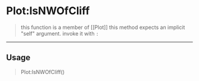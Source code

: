 # Plot:IsNWOfCliff
> this function is a member of [[Plot]]
> this method expects an implicit "self" argument. invoke it with `:`
-----
## Usage
> Plot:IsNWOfCliff()
